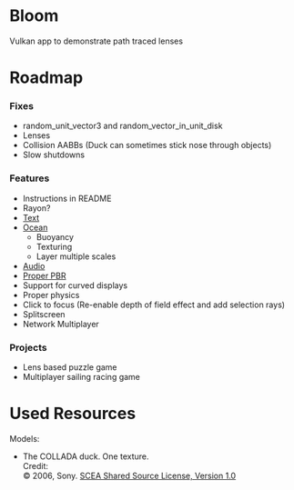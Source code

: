 # Bloom

Vulkan app to demonstrate path traced lenses

# Roadmap

### Fixes

- random_unit_vector3 and random_vector_in_unit_disk
- Lenses
- Collision AABBs (Duck can sometimes stick nose through objects)
- Slow shutdowns

### Features

- Instructions in README
- Rayon?
- [Text](https://youtu.be/SO83KQuuZvg)
- [Ocean](https://youtu.be/yPfagLeUa7k)
	- Buoyancy
	- Texturing
	- Layer multiple scales
- [Audio](https://youtu.be/u6EuAUjq92k)
- [Proper PBR](https://pbr-book.org/4ed/)
- Support for curved displays
- Proper physics
- Click to focus (Re-enable depth of field effect and add selection rays)
- Splitscreen
- Network Multiplayer

### Projects

- Lens based puzzle game
- Multiplayer sailing racing game

# Used Resources

Models:

- The COLLADA duck. One texture.<br>Credit:<br>&copy; 2006, Sony. [SCEA Shared Source License, Version 1.0](https://spdx.org/licenses/SCEA.html)<br>
